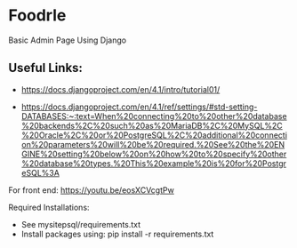 # Foodrle
 Basic Admin Page Using Django

## Useful Links:
- https://docs.djangoproject.com/en/4.1/intro/tutorial01/

- https://docs.djangoproject.com/en/4.1/ref/settings/#std-setting-DATABASES:~:text=When%20connecting%20to%20other%20database%20backends%2C%20such%20as%20MariaDB%2C%20MySQL%2C%20Oracle%2C%20or%20PostgreSQL%2C%20additional%20connection%20parameters%20will%20be%20required.%20See%20the%20ENGINE%20setting%20below%20on%20how%20to%20specify%20other%20database%20types.%20This%20example%20is%20for%20PostgreSQL%3A

For front end:
https://youtu.be/eosXCVcgtPw

Required Installations:
- See mysitepsql/requirements.txt
- Install packages using: pip install -r requirements.txt
